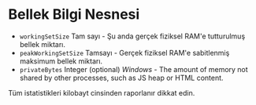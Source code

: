 # Bellek Bilgi Nesnesi

* `workingSetSize` Tam sayı - Şu anda gerçek fiziksel RAM'e tutturulmuş bellek miktarı.
* `peakWorkingSetSize` Tamsayı - Gerçek fiziksel RAM'e sabitlenmiş maksimum bellek miktarı.
* `privateBytes` Integer (optional) _Windows_ - The amount of memory not shared by other processes, such as JS heap or HTML content.

Tüm istatistikleri kilobayt cinsinden raporlanır dikkat edin.
